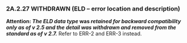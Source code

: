 ### 2A.2.27 WITHDRAWN (ELD – error location and description)

**Attention: _The ELD data type_ was _retained for backward compatibility only as of v 2.5 and the detail was withdrawn and removed from the standard as of v 2.7._** Refer to ERR-2 and ERR-3 instead.
